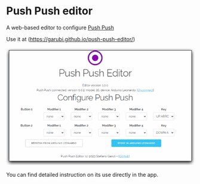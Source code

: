 # Push Push editor
A web-based editor to configure [Push Push](https://github.com/garubi/push-push)

Use it at (https://garubi.github.io/push-push-editor/)

![An animated preview of the editor](/docs/images/animated-preview.gif)

You can find detailed instruction on its use directly in the app.